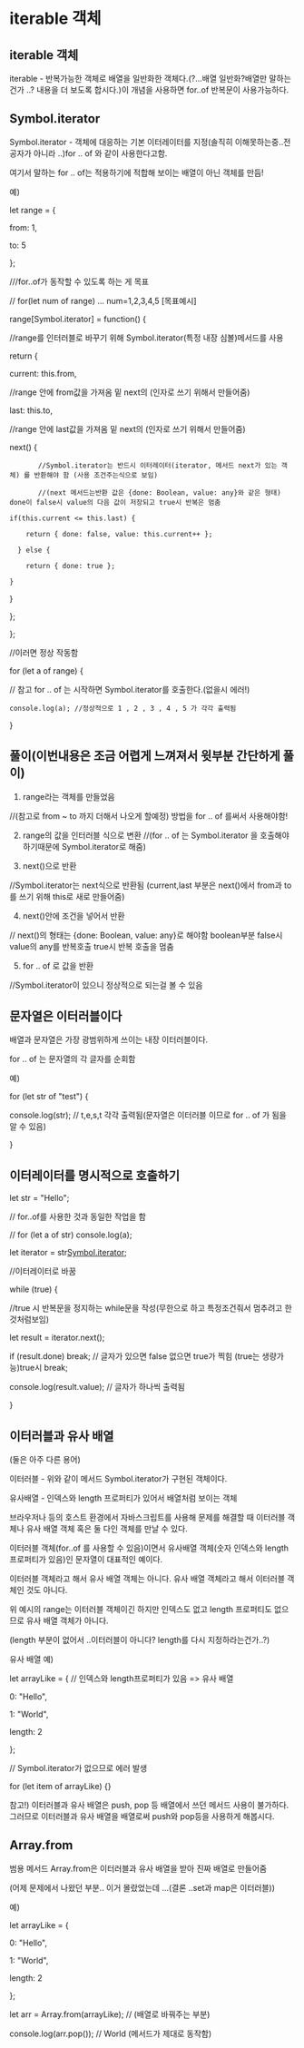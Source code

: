 iterable 객체
=
iterable 객체
-----------
iterable - 반복가능한 객체로 배열을 일반화한 객체다.(?...배열 일반화?배열만 말하는건가 ..? 내용을 더 보도록 합시다.)이 개념을 사용하면 for..of 반복문이 사용가능하다.

Symbol.iterator
-----------
Symbol.iterator - 객체에 대응하는 기본 이터레이터를 지정(솔직히 이해못하는중..전공자가 아니라 ..)for .. of 와 같이 사용한다고함.

여기서 말하는 for .. of는 적용하기에 적합해 보이는 배열이 아닌 객체를 만듬!

예)

let range = {

  from: 1,
  
  to: 5
  
};

///for..of가 동작할 수 있도록 하는 게 목표

// for(let num of range) ... num=1,2,3,4,5 [목표예시]

range[Symbol.iterator] = function() {

//range를 인터러블로 바꾸기 위해 Symbol.iterator(특정 내장 심볼)메서드를 사용

return {

  current: this.from,
  
  //range 안에 from값을 가져옴 밑 next의 (인자로 쓰기 위해서 만들어줌)
  
  last: this.to,
  
  //range 안에 last값을 가져옴 밑 next의 (인자로 쓰기 위해서 만들어줌)
  
  next() {
  
           //Symbol.iterator는 반드시 이터레이터(iterator, 메서드 next가 있는 객체) 를 반환해야 함 (사용 조건주는식으로 보임)
  
           //(next 메서드는반환 값은 {done: Boolean, value: any}와 같은 형태) done이 false시 value의 다음 값이 저장되고 true시 반복은 멈춤
           
    if(this.current <= this.last) {
    
        return { done: false, value: this.current++ };
        
      } else {
      
        return { done: true };
        
    }
    
  }
  
  };
  
};

//이러면 정상 작동함

for (let a of range) {  

// 참고 for .. of 는 시작하면 Symbol.iterator를 호출한다.(없을시 에러!)

    console.log(a); //정상적으로 1 , 2 , 3 , 4 , 5 가 각각 출력됨
    
}

## 풀이(이번내용은 조금 어렵게 느껴져서 윗부분 간단하게 풀이)
1. range라는 객체를 만들었음

//(참고로 from ~ to 까지 더해서 나오게 할예정) 방법을 for .. of 를써서 사용해야함!

2. range의 값을 인터러블 식으로 변환 
//(for .. of 는 Symbol.iterator 을 호출해야 하기때문에 Symbol.iterator로 해줌)

3. next()으로 반환 

//Symbol.iterator는 next식으로 반환됨 (current,last 부분은 next()에서 from과 to를 쓰기 위해 this로 새로 만들어줌)

4. next()안에 조건을 넣어서 반환 

// next()의 형태는 {done: Boolean, value: any}로 해야함 boolean부분 false시 value의 any를 반복호출 true시 반복 호출을 멈춤

5. for .. of 로 값을 반환 

//Symbol.iterator이 있으니 정상적으로 되는걸 볼 수 있음 

문자열은 이터러블이다
--------------
배열과 문자열은 가장 광범위하게 쓰이는 내장 이터러블이다.

for .. of 는 문자열의 각 글자를 순회함

예)

for (let str of "test") { 

console.log(str); // t,e,s,t 각각 출력됨(문자열은 이터러블 이므로 for .. of 가 됨을 알 수 있음)

}

이터레이터를 명시적으로 호출하기
-------------

let str = "Hello";

// for..of를 사용한 것과 동일한 작업을 함

// for (let a of str) console.log(a);

let iterator = str[Symbol.iterator](); 

//이터레이터로 바꿈

while (true) {

//true 시 반복문을 정지하는 while문을 작성(무한으로 하고 특정조건줘서 멈추려고 한것처럼보임)

  let result = iterator.next();
  
  if (result.done) break; // 글자가 있으면 false 없으면 true가 찍힘 (true는 생량가능)true시 break; 
  
  console.log(result.value); // 글자가 하나씩 출력됨 
  
}

이터러블과 유사 배열
------------------
(둘은 아주 다른 용어)

이터러블 - 위와 같이 메서드 Symbol.iterator가 구현된 객체이다.

유사배열 - 인덱스와 length 프로퍼티가 있어서 배열처럼 보이는 객체 

브라우저나 등의 호스트 환경에서 자바스크립트를 사용해 문제를 해결할 때 이터러블 객체나 유사 배열 객체 혹은 둘 다인 객체를 만날 수 있다.

이터러블 객체(for..of 를 사용할 수 있음)이면서 유사배열 객체(숫자 인덱스와 length 프로퍼티가 있음)인 문자열이 대표적인 예이다.

이터러블 객체라고 해서 유사 배열 객체는 아니다. 유사 배열 객체라고 해서 이터러블 객체인 것도 아니다.

위 예시의 range는 이터러블 객체이긴 하지만 인덱스도 없고 length 프로퍼티도 없으므로 유사 배열 객체가 아니다.

(length 부분이 없어서 ..이터러블이 아니다? length를 다시 지정하라는건가..?)

유사 배열 예)

let arrayLike = { // 인덱스와 length프로퍼티가 있음 => 유사 배열

  0: "Hello",
  
  1: "World",
  
  length: 2
  
};

// Symbol.iterator가 없으므로 에러 발생

for (let item of arrayLike) {}

참고!) 이터러블과 유사 배열은 push, pop 등 배열에서 쓰던 메서드 사용이 불가하다. 그러므로 이터러블과 유사 배열을 배열로써 push와 pop등을 사용하게 해봅시다.

Array.from
------------

범용 메서드 Array.from은 이터러블과 유사 배열을 받아 진짜 배열로 만들어줌

(어제 문제에서 나왔던 부분.. 이거 몰랐었는데 ...(결론 ..set과 map은 이터러블))

예)

let arrayLike = {

  0: "Hello",
  
  1: "World",
  
  length: 2
  
};

let arr = Array.from(arrayLike); // (배열로 바꿔주는 부분)

console.log(arr.pop()); // World (메서드가 제대로 동작함)


